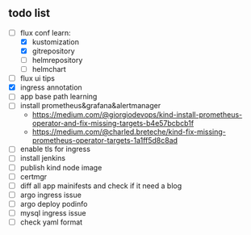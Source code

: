 ## todo list

- [ ] flux conf learn:
  - [x] kustomization
  - [x] gitrepository
  - [ ] helmrepository
  - [ ] helmchart
- [ ] flux ui tips
- [x] ingress annotation
- [ ] app base path learning
- [ ] install prometheus&grafana&alertmanager
    - https://medium.com/@giorgiodevops/kind-install-prometheus-operator-and-fix-missing-targets-b4e57bcbcb1f
    - https://medium.com/@charled.breteche/kind-fix-missing-prometheus-operator-targets-1a1ff5d8c8ad
- [ ] enable tls for ingress
- [ ] install jenkins
- [ ] publish kind node image
- [ ] certmgr
- [ ] diff all app mainifests and check if it need a blog
- [ ] argo ingress issue
- [ ] argo deploy podinfo
- [ ] mysql ingress issue
- [ ] check yaml format
